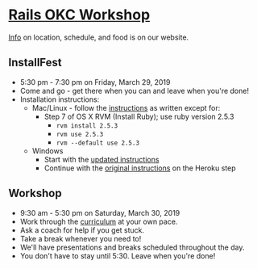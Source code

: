# [Rails OKC Workshop](https://rails-okc.herokuapp.com)

[Info](https://rails-okc.herokuapp.com/info) on location, schedule, and food is on our website.

## InstallFest
* 5:30 pm - 7:30 pm on Friday, March 29, 2019
* Come and go - get there when you can and leave when you're done!
* Installation instructions:
  * Mac/Linux - follow the [instructions](http://techlahoma-railsbridge.herokuapp.com/installfest) as written except for:
    * Step 7 of OS X RVM (Install Ruby); use ruby version 2.5.3
      * `rvm install 2.5.3`
      * `rvm use 2.5.3`
      * `rvm --default use 2.5.3`
  * Windows
    * Start with the [updated instructions](https://github.com/techlahoma/railsbridge/blob/master/railsbridge/installfest-windows.md)
    * Continue with the [original instructions](http://techlahoma-railsbridge.herokuapp.com/installfest/create_a_heroku_account) on the Heroku step

## Workshop
* 9:30 am - 5:30 pm on Saturday, March 30, 2019
* Work through the [curriculum](http://techlahoma-railsbridge.herokuapp.com/intro-to-rails/intro-to-rails) at your own pace.
* Ask a coach for help if you get stuck.
* Take a break whenever you need to!
* We'll have presentations and breaks scheduled throughout the day.
* You don't have to stay until 5:30. Leave when you're done!
